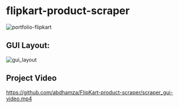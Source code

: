 # flipkart-product-scraper
![portfolio-flipkart](https://github.com/abdhamza/FlipKart-product-scraper/Product_Scrapper_with_Python.png)
## GUI Layout:
![gui_layout](https://github.com/abdhamza/FlipKart-product-scraper/gui_layout.png)

## Project Video
https://github.com/abdhamza/FlipKart-product-scraper/scraper_gui-video.mp4

